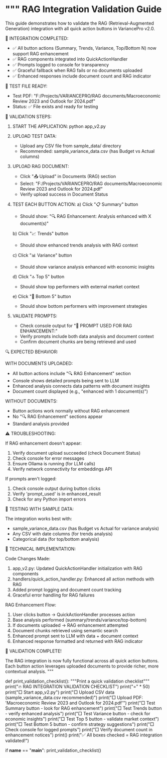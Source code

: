 """
RAG Integration Validation Guide
================================

This guide demonstrates how to validate the RAG (Retrieval-Augmented Generation) integration
with all quick action buttons in VariancePro v2.0.

🎯 INTEGRATION COMPLETED:
- ✅ All button actions (Summary, Trends, Variance, Top/Bottom N) now support RAG enhancement
- ✅ RAG components integrated into QuickActionHandler
- ✅ Prompts logged to console for transparency
- ✅ Graceful fallback when RAG fails or no documents uploaded
- ✅ Enhanced responses include document count and RAG indicator

📁 TEST FILE READY:
- Test PDF: "F:/Projects/VARIANCEPRO/RAG documents/Macroeconomic Review 2023 and Outlook for 2024.pdf"
- Status: ✅ File exists and ready for testing

🔧 VALIDATION STEPS:

1. START THE APPLICATION:
   python app_v2.py

2. UPLOAD TEST DATA:
   - Upload any CSV file from sample_data/ directory
   - Recommended: sample_variance_data.csv (has Budget vs Actual columns)

3. UPLOAD RAG DOCUMENT:
   - Click "📤 Upload" in Documents (RAG) section
   - Select: "F:/Projects/VARIANCEPRO/RAG documents/Macroeconomic Review 2023 and Outlook for 2024.pdf"
   - Verify upload success in Document Status

4. TEST EACH BUTTON ACTION:
   a) Click "📋 Summary" button
      - Should show: "🔍 RAG Enhancement: Analysis enhanced with X document(s)"
   
   b) Click "📈 Trends" button
      - Should show enhanced trends analysis with RAG context
   
   c) Click "📊 Variance" button
      - Should show variance analysis enhanced with economic insights
   
   d) Click "🔝 Top 5" button
      - Should show top performers with external market context
   
   e) Click "🔻 Bottom 5" button
      - Should show bottom performers with improvement strategies

5. VALIDATE PROMPTS:
   - Check console output for "📝 PROMPT USED FOR RAG ENHANCEMENT:"
   - Verify prompts include both data analysis and document context
   - Confirm document chunks are being retrieved and used

🔍 EXPECTED BEHAVIOR:

WITH DOCUMENTS UPLOADED:
- All button actions include "🔍 RAG Enhancement" section
- Console shows detailed prompts being sent to LLM
- Enhanced analysis connects data patterns with document insights
- Document count displayed (e.g., "enhanced with 1 document(s)")

WITHOUT DOCUMENTS:
- Button actions work normally without RAG enhancement
- No "🔍 RAG Enhancement" sections appear
- Standard analysis provided

⚠️ TROUBLESHOOTING:

If RAG enhancement doesn't appear:
1. Verify document upload succeeded (check Document Status)
2. Check console for error messages
3. Ensure Ollama is running (for LLM calls)
4. Verify network connectivity for embeddings API

If prompts aren't logged:
1. Check console output during button clicks
2. Verify 'prompt_used' is in enhanced_result
3. Check for any Python import errors

🧪 TESTING WITH SAMPLE DATA:

The integration works best with:
- sample_variance_data.csv (has Budget vs Actual for variance analysis)
- Any CSV with date columns (for trends analysis)
- Categorical data (for top/bottom analysis)

🔧 TECHNICAL IMPLEMENTATION:

Code Changes Made:
1. app_v2.py: Updated QuickActionHandler initialization with RAG components
2. handlers/quick_action_handler.py: Enhanced all action methods with RAG
3. Added prompt logging and document count tracking
4. Graceful error handling for RAG failures

RAG Enhancement Flow:
1. User clicks button → QuickActionHandler processes action
2. Base analysis performed (summary/trends/variance/top-bottom)
3. If documents uploaded → RAG enhancement attempted
4. Document chunks retrieved using semantic search
5. Enhanced prompt sent to LLM with data + document context
6. Enhanced response formatted and returned with RAG indicator

🎉 VALIDATION COMPLETE!

The RAG integration is now fully functional across all quick action buttons.
Each button action leverages uploaded documents to provide richer, more contextual analysis.
"""

def print_validation_checklist():
    """Print a quick validation checklist"""
    print("🔥 RAG INTEGRATION VALIDATION CHECKLIST")
    print("=" * 50)
    print("□ Start app_v2.py")
    print("□ Upload CSV data (sample_variance_data.csv recommended)")
    print("□ Upload PDF: 'Macroeconomic Review 2023 and Outlook for 2024.pdf'")
    print("□ Test Summary button - look for RAG enhancement")
    print("□ Test Trends button - verify enhanced analysis")
    print("□ Test Variance button - check for economic insights")
    print("□ Test Top 5 button - validate market context")
    print("□ Test Bottom 5 button - confirm strategy suggestions")
    print("□ Check console for logged prompts")
    print("□ Verify document count in enhancement notices")
    print()
    print("✅ All boxes checked = RAG integration validated!")

if __name__ == "__main__":
    print_validation_checklist()
